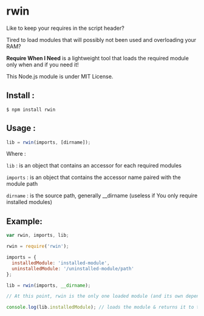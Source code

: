 rwin
====

Like to keep your requires in the script header?

Tired to load modules that will possibly not been used and overloading your RAM?

<strong>Require When I Need</strong> is a lightweight tool that loads the required module only when and if you need it!

This Node.js module is under MIT License.


Install :
---------

`$ npm install rwin`


Usage :
-------

``` JavaScript
lib = rwin(imports, [dirname]);
```
Where :

`lib` : is an object that contains an accessor for each required modules

`imports` : is an object that contains the accessor name paired with the module path

`dirname` : is the source path, generally __dirname (useless if You only require installed modules)


Example:
--------

``` JavaScript
var rwin, imports, lib;

rwin = require('rwin');

imports = {
  installedModule: 'installed-module',
  uninstalledModule: '/uninstalled-module/path'
};

lib = rwin(imports, __dirname);

// At this point, rwin is the only one loaded module (and its own dependencies)

console.log(lib.installedModule); // loads the module & returns it to the console
```
